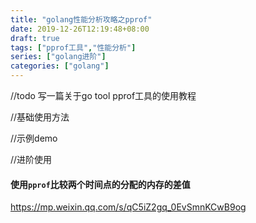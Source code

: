 ```yaml
---
title: "golang性能分析攻略之pprof"
date: 2019-12-26T12:19:48+08:00
draft: true
tags: ["pprof工具","性能分析"]
series: ["golang进阶"]
categories: ["golang"]
---
```




//todo 写一篇关于go tool pprof工具的使用教程

//基础使用方法

//示例demo



//进阶使用

#### 使用`pprof`比较两个时间点的分配的内存的差值

https://mp.weixin.qq.com/s/qC5iZ2gq_0EvSmnKCwB9og